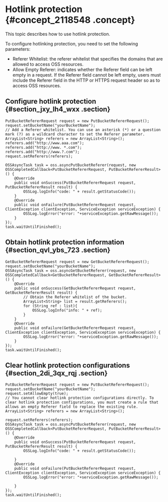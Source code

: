 # Hotlink protection {#concept_2118548 .concept}

This topic describes how to use hotlink protection.

To configure hotlinking protection, you need to set the following parameters:

-   Referer Whitelist: the referer whitelist that specifies the domains that are allowed to access OSS resources.
-   Allow Empty Referer: indicates whether the Referer field can be left empty in a request. If the Referer field cannot be left empty, users must include the Referer field in the HTTP or HTTPS request header so as to access OSS resources.

## Configure hotlink protection {#section_jxy_lh4_wxx .section}

``` {#codeblock_ovl_v25_kgs}
PutBucketRefererRequest request = new PutBucketRefererRequest();
request.setBucketName("yourBucketName");
// Add a Referer whitelist. You can use an asterisk (*) or a question mark (?) as a wildcard character to set the Referer parameter.
ArrayList<String> referers = new ArrayList<String>();
referers.add("http://www.aaa.com");
referers.add("http://www. *.com");
referers.add("http://www.?.com");
request.setReferers(referers);

OSSAsyncTask task = oss.asyncPutBucketReferer(request, new OSSCompletedCallback<PutBucketRefererRequest, PutBucketRefererResult>() {
    @Override
    public void onSuccess(PutBucketRefererRequest request, PutBucketRefererResult result) {
        OSSLog.logInfo("code: " + result.getStatusCode());
    }
    @Override
    public void onFailure(PutBucketRefererRequest request, ClientException clientException, ServiceException serviceException) {
        OSSLog.logError("error: "+serviceException.getRawMessage());
    }
});
task.waitUntilFinished();
```

## Obtain hotlink protection information {#section_qvl_ybs_723 .section}

``` {#codeblock_ibe_hyf_ut8}
GetBucketRefererRequest request = new GetBucketRefererRequest();
request.setBucketName("yourBucketName");
OSSAsyncTask task = oss.asyncGetBucketReferer(request, new OSSCompletedCallback<GetBucketRefererRequest, GetBucketRefererResult>() {
    @Override
    public void onSuccess(GetBucketRefererRequest request, GetBucketRefererResult result) {
        // Obtain the Referer whitelist of the bucket.
        ArrayList<String> list = result.getReferers();
        for (String ref : list){
            OSSLog.logInfo("info: " + ref);
        }
    }
    @Override
    public void onFailure(GetBucketRefererRequest request, ClientException clientException, ServiceException serviceException) {
        OSSLog.logError("error: "+serviceException.getRawMessage());
    }
});
task.waitUntilFinished();
```

## Clear hotlink protection configurations {#section_2di_3qx_rqj .section}

``` {#codeblock_fxs_76j_oi7}
PutBucketRefererRequest request = new PutBucketRefererRequest();
request.setBucketName("yourBucketName");
request.setAllowEmpty(true);
// You cannot clear hotlink protection configurations directly. To clear hotlink protection configurations, you must create a rule that allows an empty Referer field to replace the existing rule.
ArrayList<String> referers = new ArrayList<String>();

request.setReferers(referers);
OSSAsyncTask task = oss.asyncPutBucketReferer(request, new OSSCompletedCallback<PutBucketRefererRequest, PutBucketRefererResult>() {
    @Override
    public void onSuccess(PutBucketRefererRequest request, PutBucketRefererResult result) {
        OSSLog.logInfo("code: " + result.getStatusCode());

    }
    @Override
    public void onFailure(PutBucketRefererRequest request, ClientException clientException, ServiceException serviceException) {
        OSSLog.logError("error: "+serviceException.getRawMessage());

    }
});
task.waitUntilFinished();
```

